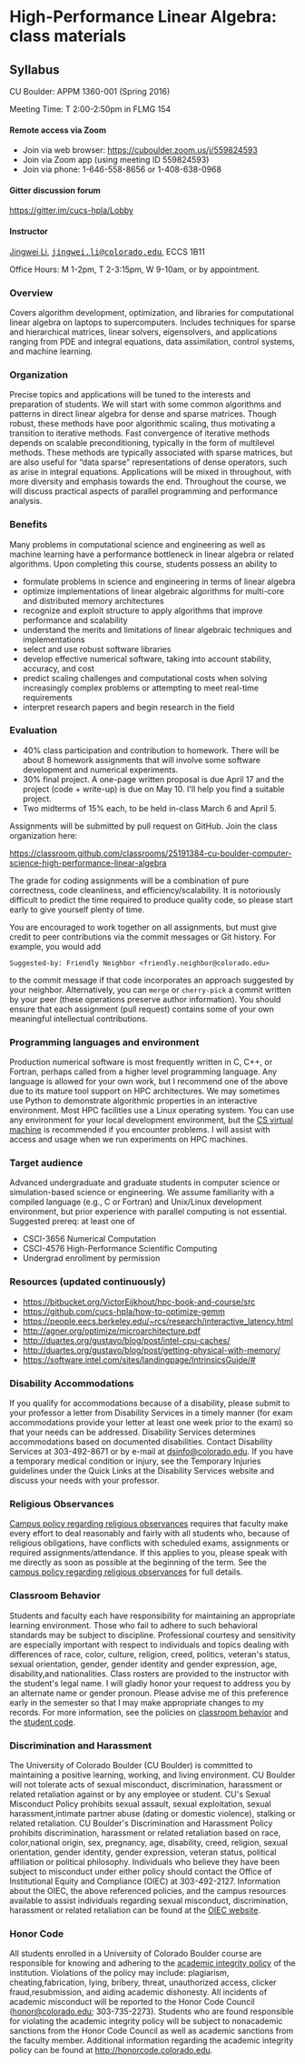 # High-Performance Linear Algebra: class materials

## Syllabus

CU Boulder: APPM 1360-001 (Spring 2016)

Meeting Time: T 2:00-2:50pm in FLMG 154

#### Remote access via Zoom

* Join via web browser: https://cuboulder.zoom.us/j/559824593
* Join via Zoom app (using meeting ID 559824593)
* Join via phone: 1-646-558-8656 or 1-408-638-0968

#### Gitter discussion forum

https://gitter.im/cucs-hpla/Lobby

#### Instructor

[Jingwei Li](https://1ijingwei.git.io), [<tt>jingwei.li@colorado.edu</tt>](mailto:jingwei.li@colorado.edu), ECCS 1B11

Office Hours: M 1-2pm, T 2-3:15pm, W 9-10am, or by appointment.  

### Overview

Covers algorithm development, optimization, and libraries for computational linear algebra on laptops to supercomputers. Includes techniques for sparse and hierarchical matrices, linear solvers, eigensolvers, and applications ranging from PDE and integral equations, data assimilation, control systems, and machine learning.

### Organization

Precise topics and applications will be tuned to the interests and preparation of students.  We will start with some common algorithms and patterns in direct linear algebra for dense and sparse matrices. Though robust, these methods have poor algorithmic scaling, thus motivating a transition to iterative methods. Fast convergence of iterative methods depends on scalable preconditioning, typically in the form of multilevel methods. These methods are typically associated with sparse matrices, but are also useful for “data sparse” representations of dense operators, such as arise in integral equations. Applications will be mixed in throughout, with more diversity and emphasis towards the end. Throughout the course, we will discuss practical aspects of parallel programming and performance analysis.

### Benefits

Many problems in computational science and engineering as well as machine learning have a performance bottleneck in linear algebra or related algorithms.
Upon completing this course, students possess an ability to

* formulate problems in science and engineering in terms of linear algebra
* optimize implementations of linear algebraic algorithms for multi-core and distributed memory architectures
* recognize and exploit structure to apply algorithms that improve performance and scalability
* understand the merits and limitations of linear algebraic techniques and implementations
* select and use robust software libraries
* develop effective numerical software, taking into account stability, accuracy, and cost
* predict scaling challenges and computational costs when solving increasingly complex problems or attempting to meet real-time requirements
* interpret research papers and begin research in the field

### Evaluation

* 40% class participation and contribution to homework.  There will be about 8 homework assignments that will involve some software development and numerical experiments.
* 30% final project.  A one-page written proposal is due April 17 and the project (code + write-up) is due on May 10.  I'll help you find a suitable project.
* Two midterms of 15% each, to be held in-class March 6 and April 5.

Assignments will be submitted by pull request on GitHub.  Join the class organization here:

https://classroom.github.com/classrooms/25191384-cu-boulder-computer-science-high-performance-linear-algebra

The grade for coding assignments will be a combination of pure
correctness, code cleanliness, and efficiency/scalability. It is
notoriously difficult to predict the time required to produce quality
code, so please start early to give yourself plenty of time.

You are encouraged to work together on all assignments, but must give
credit to peer contributions via the commit messages or Git history. For
example, you would add

    Suggested-by: Friendly Neighbor <friendly.neighbor@colorado.edu>

to the commit message if that code incorporates an approach suggested by
your neighbor.  Alternatively, you can `merge` or `cherry-pick` a commit
written by your peer (these operations preserve author information). You
should ensure that each assignment (pull request) contains some of your
own meaningful intellectual contributions.

### Programming languages and environment

Production numerical software is most frequently written in C, C++, or
Fortran, perhaps called from a higher level programming language.  Any
language is allowed for your own work, but I recommend one of the above
due to its mature tool support on HPC architectures.  We may sometimes
use Python to demonstrate algorithmic properties in an interactive
environment.  Most HPC facilities use a Linux operating system.  You can
use any environment for your local development environment, but the
[CS virtual machine](https://foundation.cs.colorado.edu/vm/) is
recommended if you encounter problems.  I will assist with access and
usage when we run experiments on HPC machines.

### Target audience

Advanced undergraduate and graduate students in computer science or simulation-based science or engineering.  We assume familiarity with a compiled language (e.g., C or Fortran) and Unix/Linux development environment, but prior experience with parallel computing is not essential.  Suggested prereq: at least one of

* CSCI-3656 Numerical Computation
* CSCI-4576 High-Performance Scientific Computing
* Undergrad enrollment by permission

### Resources (updated continuously)

* https://bitbucket.org/VictorEijkhout/hpc-book-and-course/src
* https://github.com/cucs-hpla/how-to-optimize-gemm
* https://people.eecs.berkeley.edu/~rcs/research/interactive_latency.html
* http://agner.org/optimize/microarchitecture.pdf
* http://duartes.org/gustavo/blog/post/intel-cpu-caches/
* http://duartes.org/gustavo/blog/post/getting-physical-with-memory/
* https://software.intel.com/sites/landingpage/IntrinsicsGuide/#

### Disability Accommodations

If you qualify for accommodations because of a disability, please submit to your
professor a letter from Disability Services in a timely manner (for exam
accommodations provide your letter at least one week prior to the exam) so that
your needs can be addressed. Disability Services determines accommodations
based on documented disabilities. Contact Disability Services at 303-492-8671 or by
e-mail at dsinfo@colorado.edu. If you have a temporary medical condition or injury,
see the Temporary Injuries guidelines under the Quick Links at the Disability
Services website and discuss your needs with your professor.

### Religious Observances

[Campus policy regarding religious observances](http://www.colorado.edu/policies/fac_relig.html)
requires that faculty make every effort to deal reasonably and fairly
with all students who, because of religious obligations, have conflicts
with scheduled exams, assignments or required assignments/attendance. If
this applies to you, please speak with me directly as soon as possible
at the beginning of the term. See the
[campus policy regarding religious observances](http://www.colorado.edu/policies/observance-religious-holidays-and-absences-classes-andor-exams)
for full details.

### Classroom Behavior

Students and faculty each have responsibility for maintaining an
appropriate learning environment. Those who fail to adhere to such
behavioral standards may be subject to discipline. Professional courtesy
and sensitivity are especially important with respect to individuals and
topics dealing with differences of race, color, culture, religion,
creed, politics, veteran's status, sexual orientation, gender, gender
identity and gender expression, age, disability,and nationalities. Class
rosters are provided to the instructor with the student's legal name. I
will gladly honor your request to address you by an alternate name or
gender pronoun. Please advise me of this preference early in the
semester so that I may make appropriate changes to my records. For more
information, see the policies on
[classroom behavior](http://www.colorado.edu/policies/student-classroom-and-course-related-behavior)
and the
[student code](http://www.colorado.edu/osc/sites/default/files/attached-files/studentconductcode_16-17-a.pdf).

### Discrimination and Harassment

The University of Colorado Boulder (CU Boulder) is committed to maintaining a
positive learning, working, and living environment. CU Boulder will not tolerate acts
of sexual misconduct, discrimination, harassment or related retaliation against or by
any employee or student. CU's Sexual Misconduct Policy prohibits sexual assault,
sexual exploitation, sexual harassment,intimate partner abuse (dating or domestic
violence), stalking or related retaliation. CU Boulder's Discrimination and
Harassment Policy prohibits discrimination, harassment or related retaliation based
on race, color,national origin, sex, pregnancy, age, disability, creed, religion, sexual
orientation, gender identity, gender expression, veteran status, political affiliation or
political philosophy. Individuals who believe they have been subject to misconduct
under either policy should contact the Office of Institutional Equity and Compliance
(OIEC) at 303-492-2127. Information about the OIEC, the above referenced policies,
and the campus resources available to assist individuals regarding sexual
misconduct, discrimination, harassment or related retaliation can be found at the
[OIEC website](http://www.colorado.edu/institutionalequity/).

### Honor Code

All students enrolled in a University of Colorado Boulder course are
responsible for knowing and adhering to the
[academic integrity policy](http://www.colorado.edu/policies/academic-integrity-policy)
of the institution. Violations of the policy may include: plagiarism,
cheating,fabrication, lying, bribery, threat, unauthorized access,
clicker fraud,resubmission, and aiding academic dishonesty.  All
incidents of academic misconduct will be reported to the Honor Code
Council (honor@colorado.edu; 303-735-2273). Students who are found
responsible for violating the academic integrity policy will be subject
to nonacademic sanctions from the Honor Code Council as well as academic
sanctions from the faculty member. Additional information regarding the
academic integrity policy can be found at http://honorcode.colorado.edu.
